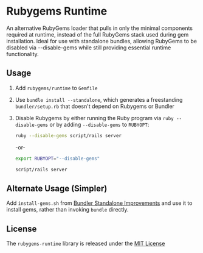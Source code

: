 # Rubygems Runtime

An alternative RubyGems loader that pulls in only the minimal components required at runtime, instead of the full RubyGems stack used during gem installation. Ideal for use with standalone bundles, allowing RubyGems to be disabled via --disable-gems while still providing essential runtime functionality.

## Usage

1. Add `rubygems/runtime` to `Gemfile`
2. Use `bundle install --standalone`, which generates a freestanding `bundler/setup.rb` that doesn't depend on Rubygems or Bundler
3. Disable Rubygems by either running the Ruby program via `ruby --disable-gems` or by adding `--disable-gems` to `RUBYOPT`:

   ```sh
   ruby --disable-gems script/rails server
   ```

   -or-

   ```sh
   export RUBYOPT="--disable-gems"

   script/rails server
   ```

## Alternate Usage (Simpler)

Add `install-gems.sh` from [Bundler Standalone Improvements](https://github.com/ntl/bundler-standalone-improvements) and use it to install gems, rather than invoking `bundle` directly.

## License

The `rubygems-runtime` library is released under the [MIT License](./MIT-License.txt)
